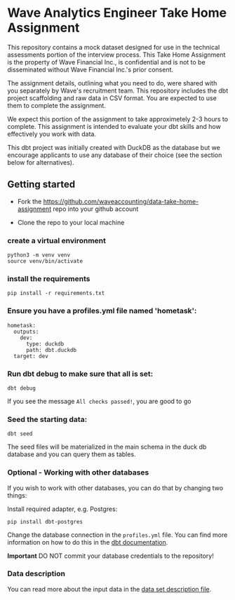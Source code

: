 # Wave Analytics Engineer Take Home Assignment 
This repository contains a mock dataset designed for use in the technical assessments portion of the interview process. This Take Home Assignment is the property of Wave Financial Inc., is confidential and is not to be disseminated without Wave Financial Inc.'s prior consent.

The assignment details, outlining what you need to do, were shared with you separately by Wave's recruitment team. This repository includes the dbt project scaffolding and raw data in CSV format. You are expected to use them to complete the assignment.

We expect this portion of the assignment to take approximetely 2-3 hours to complete. This assignment is intended to evaluate your dbt skills and how effectively you work with data.

This dbt project was initially created with DuckDB as the database but we encourage applicants to use any database of their choice (see the section below for alternatives).

## Getting started

* Fork the https://github.com/waveaccounting/data-take-home-assignment repo into your github account

* Clone the repo to your local machine


### create a virtual environment
```
python3 -m venv venv
source venv/bin/activate
```

### install the requirements
```
pip install -r requirements.txt
```

### Ensure you have a profiles.yml file named 'hometask':
```
hometask:
  outputs:
    dev:
      type: duckdb
      path: dbt.duckdb
  target: dev
```

### Run dbt debug to make sure that all is set:
```
dbt debug
```

If you see the message `All checks passed!`, you are good to go


### Seed the starting data:
```
dbt seed
```

The seed files will be materialized in the main schema in the duck db database and you can query them as tables.


### Optional - Working with other databases
If you wish to work with other databases, you can do that by changing two things:

Install required adapter, e.g. Postgres:

```
pip install dbt-postgres
```

Change the database connection in the `profiles.yml` file. You can find more information on how to do this in the [dbt documentation](https://docs.getdbt.com/docs/core/connect-data-platform/profiles.yml).

**Important** DO NOT commit your database credentials to the repository!

### Data description
You can read more about the input data in the [data set description file](dataset_description.md).
